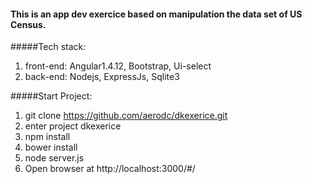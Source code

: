 #### This is an app dev exercice based on manipulation the data set of US Census.



#####Tech stack: 
1. front-end: Angular1.4.12, Bootstrap, Ui-select
2. back-end: Nodejs, ExpressJs, Sqlite3



#####Start Project:
1. git clone https://github.com/aerodc/dkexerice.git
2. enter project dkexerice
2. npm install
3. bower install
4. node server.js
5. Open browser at http://localhost:3000/#/



